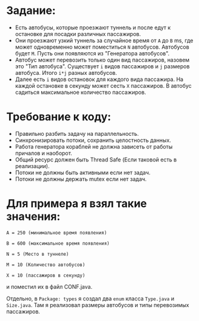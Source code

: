 # Задание:
* Есть автобусы, которые проезжают туннель и после едут к остановке для посадки различных пассажиров.
* Они проезжают узкий туннель за случайное время от ```A``` до ```B``` ms, где может одновременно может поместиться ```N``` автобусов. Автобусов будет ```M```. Пусть они появляются из "Генератора автобусов".
* Автобус может перевозить только один вид пассажиров, назовем это "Тип автобуса". Существует ```i``` видов пассажиров и ```j``` размеров автобуса. Итого ```i*j``` разных автобусов.
* Далее есть ```i``` видов остановок для каждого вида пассажира. На каждой остановке в секунду может сесть ```X``` пассажиров. В автобус садиться максимальное количество пассажиров.

# Требование к коду:
* Правильно разбить задачу на параллельность.
* Синхронизировать потоки, сохранить целостность данных.
* Работа генератора кораблей не должна зависеть от работы причалов и наоборот.
* Общий ресурс должен быть Thread Safe (Если таковой есть в реализации).
* Потоки не должны быть активными если нет задач.
* Потоки не должны держать mutex если нет задач.

# Для примера я взял такие значения:
`A = 250 (минимальное время появления)`

`B = 600 (максимальное время появления)`

`N = 5 (Место в туннеле)`

`M = 10 (Количество автобусов)`

`X = 10 (пассажиров в секунду)`

и поместил их в файл CONF.java.

Отдельно, в `Package: types` я создал два `enum` класса `Type.java` и `Size.java`. Там я реализовал размеры автобусов и типы перевозимых пассажиров.
